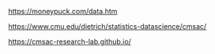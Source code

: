 https://moneypuck.com/data.htm

https://www.cmu.edu/dietrich/statistics-datascience/cmsac/

https://cmsac-research-lab.github.io/
